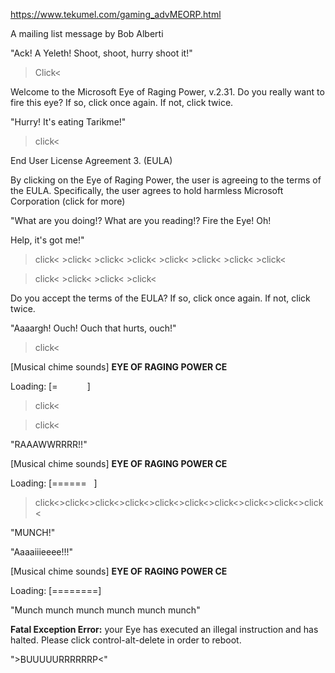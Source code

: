 https://www.tekumel.com/gaming_advMEORP.html

A mailing list message by Bob Alberti

"Ack! A Yeleth! Shoot, shoot, hurry shoot it!"

>Click<

Welcome to the Microsoft Eye of Raging Power, v.2.31. Do you really want to fire this eye? If so, click once again. If not, click twice.

"Hurry! It's eating Tarikme!"

>click<  

End User License Agreement 3. (EULA)

By clicking on the Eye of Raging Power, the user is agreeing to the terms of the EULA. Specifically, the user agrees to hold harmless Microsoft Corporation (click for more)

"What are you doing!? What are you reading!? Fire the Eye! Oh!

Help, it's got me!"

>click< >click< >click< >click< >click< >click< >click< >click<

>click< >click< >click< >click<

Do you accept the terms of the EULA? If so, click once again. If not, click twice.

"Aaaargh! Ouch! Ouch that hurts, ouch!"

>click<

[Musical chime sounds] **EYE OF RAGING POWER CE**

Loading: [=            ]

>click<

>click<

"RAAAWWRRRR!!"

[Musical chime sounds] **EYE OF RAGING POWER CE**

Loading: [======   ]

>click<>click<>click<>click<>click<>click<>click<>click<>click<>click<

"MUNCH!"

"Aaaaiiieeee!!!"

[Musical chime sounds] **EYE OF RAGING POWER CE**

Loading: [========]

"Munch munch munch munch munch munch"

**Fatal Exception Error:** your Eye has executed an illegal instruction and has halted. Please click control-alt-delete in order to reboot.

">BUUUUURRRRRRP<"